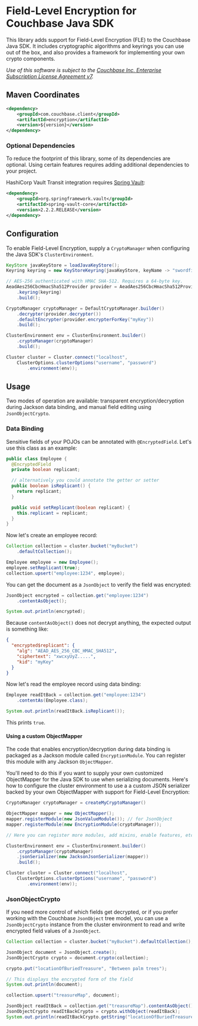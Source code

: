 # Field-Level Encryption for Couchbase Java SDK

This library adds support for Field-Level Encryption (FLE) to the Couchbase
Java SDK. It includes cryptographic algorithms and keyrings
you can use out of the box, and also provides a framework for implementing
your own crypto components.

_Use of this software is subject to the
[Couchbase Inc. Enterprise Subscription License Agreement v7](https://www.couchbase.com/ESLA01162020)._

## Maven Coordinates

```xml
<dependency>
    <groupId>com.couchbase.client</groupId>
    <artifactId>encryption</artifactId>
    <version>${version}</version>
</dependency>
```

### Optional Dependencies

To reduce the footprint of this library, some of its dependencies
are optional. Using certain features requires adding additional dependencies
to your project.

HashiCorp Vault Transit integration requires [Spring Vault](https://docs.spring.io/spring-vault/docs/current/reference/html/):

```xml
<dependency>
    <groupId>org.springframework.vault</groupId>
    <artifactId>spring-vault-core</artifactId>
    <version>2.2.2.RELEASE</version>
</dependency>
```

## Configuration

To enable Field-Level Encryption, supply a `CryptoManager` when configuring
the Java SDK's `ClusterEnvironment`.

```java
KeyStore javaKeyStore = loadJavaKeyStore();
Keyring keyring = new KeyStoreKeyring(javaKeyStore, keyName -> "swordfish");

// AES-256 authenticated with HMAC SHA-512. Requires a 64-byte key.
AeadAes256CbcHmacSha512Provider provider = AeadAes256CbcHmacSha512Provider.builder()
    .keyring(keyring)
    .build();

CryptoManager cryptoManager = DefaultCryptoManager.builder()
    .decrypter(provider.decrypter())
    .defaultEncrypter(provider.encrypterForKey("myKey"))
    .build();

ClusterEnvironment env = ClusterEnvironment.builder()
    .cryptoManager(cryptoManager)
    .build();

Cluster cluster = Cluster.connect("localhost",
    ClusterOptions.clusterOptions("username", "password")
        .environment(env));
```

## Usage

Two modes of operation are available: transparent encryption/decryption
during Jackson data binding, and manual field editing using `JsonObjectCrypto`.

### Data Binding

Sensitive fields of your POJOs can be annotated with `@EncryptedField`.
Let's use this class as an example:

```java
public class Employee {
  @EncryptedField
  private boolean replicant;

  // alternatively you could annotate the getter or setter
  public boolean isReplicant() {
    return replicant;
  }

  public void setReplicant(boolean replicant) {
    this.replicant = replicant;
  }
}
```

Now let's create an employee record:

```java
Collection collection = cluster.bucket("myBucket")
    .defaultCollection();

Employee employee = new Employee();
employee.setReplicant(true);
collection.upsert("employee:1234", employee);
```

You can get the document as a `JsonObject` to verify the field was encrypted:

```java
JsonObject encrypted = collection.get("employee:1234")
    .contentAsObject();

System.out.println(encrypted);
```

Because `contentAsObject()` does not decrypt anything, the expected output
is something like:

```json
{
  "encrypted$replicant": {
    "alg": "AEAD_AES_256_CBC_HMAC_SHA512",
    "ciphertext": "xwcxyUyZ.....",
    "kid": "myKey"
  }
}
```

Now let's read the employee record using data binding:

```java
Employee readItBack = collection.get("employee:1234")
    .contentAs(Employee.class);

System.out.println(readItBack.isReplicant());
```

This prints `true`.

#### Using a custom ObjectMapper

The code that enables encryption/decryption during data binding is packaged
as a Jackson module called `EncryptionModule`. You can register this module
with any Jackson `ObjectMapper`.

You'll need to do this if you want to supply your own customized ObjectMapper
for the Java SDK to use when serializing documents. Here's how to configure
the cluster environment to use a a custom JSON serializer backed by your own
ObjectMapper with support for Field-Level Encryption:

```java
CryptoManager cryptoManager = createMyCryptoManager()

ObjectMapper mapper = new ObjectMapper();
mapper.registerModule(new JsonValueModule()); // for JsonObject
mapper.registerModule(new EncryptionModule(cryptoManager));

// Here you can register more modules, add mixins, enable features, etc.

ClusterEnvironment env = ClusterEnvironment.builder()
    .cryptoManager(cryptoManager)
    .jsonSerializer(new JacksonJsonSerializer(mapper))
    .build();

Cluster cluster = Cluster.connect("localhost",
    ClusterOptions.clusterOptions("username", "password")
        .environment(env));
```

### JsonObjectCrypto

If you need more control of which fields get decrypted, or if you prefer
working with the Couchbase `JsonObject` tree model, you can use
a `JsonObjectCrypto` instance from the cluster environment to read and
write encrypted field values of a `JsonObject`.

```java
Collection collection = cluster.bucket("myBucket").defaultCollection();

JsonObject document = JsonObject.create();
JsonObjectCrypto crypto = document.crypto(collection);

crypto.put("locationOfBuriedTreasure", "Between palm trees");

// This displays the encrypted form of the field
System.out.println(document);

collection.upsert("treasureMap", document);

JsonObject readItBack = collection.get("treasureMap").contentAsObject();
JsonObjectCrypto readItBackCrypto = crypto.withObject(readItBack);
System.out.println(readItBackCrypto.getString("locationOfBuriedTreasure"));
```

